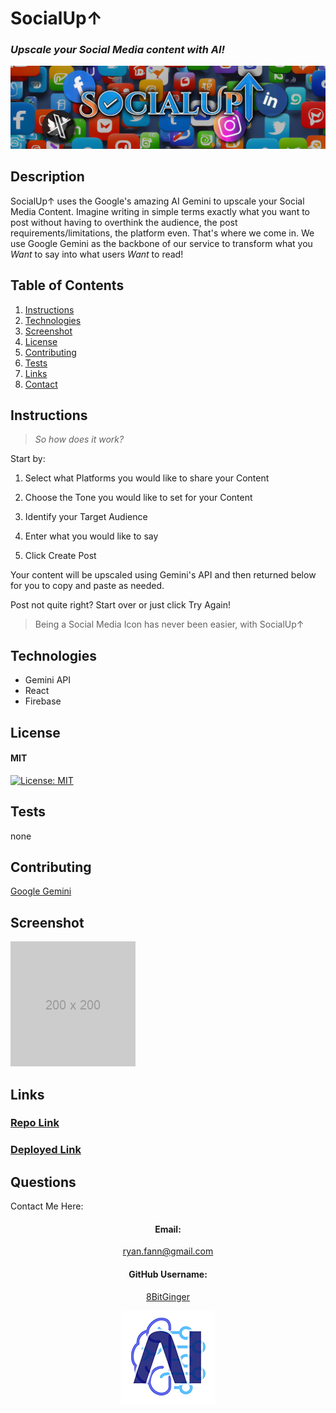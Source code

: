 # SocialUp↑

### _Upscale your Social Media content with AI!_

![logo](./FrontEnd/src/assets/images/socialLogoColor.jpg)

## Description

SocialUp↑ uses the Google's amazing AI Gemini to upscale your Social Media Content. Imagine writing in simple terms exactly what you want to post without having to overthink the audience, the post requirements/limitations, the platform even. That's where we come in. We use Google Gemini as the backbone of our service to transform what you _Want_ to say into what users _Want_ to read!

## Table of Contents

1. [Instructions](#instructions)
1. [Technologies](#technologies)
1. [Screenshot](#screenshot)
1. [License](#license)
1. [Contributing](#contributing)
1. [Tests](#tests)
1. [Links](#links)
1. [Contact](#contact)

<a id="instructions"></a>

## Instructions

> _So how does it work?_

Start by:

1. Select what Platforms you would like to share your Content

2. Choose the Tone you would like to set for your Content

3. Identify your Target Audience

4. Enter what you would like to say

5. Click Create Post

Your content will be upscaled using Gemini's API and then returned below for you to copy and paste as needed.

Post not quite right? Start over or just click Try Again!

> Being a Social Media Icon has never been easier, with SocialUp↑

<a id="technologies"></a>

## Technologies

- Gemini API
- React
- Firebase

<a id="license"></a>

## License

#### MIT

[![License: MIT](https://img.shields.io/badge/License-MIT-yellow.svg)](https://opensource.org/licenses/MIT)

<a id="tests"></a>

## Tests

none

<a id="contributing"></a>

## Contributing

[Google Gemini](https://gemini.google.com/app)

<a id="screenshot"></a>

## Screenshot

![screenshot](./FrontEnd/src/assets/images/placeholder.png)

<a id="links"></a>

## Links

### [Repo Link](delete)

### [Deployed Link](delete)

<div align="center">

<a id="contact"></a>

</div>

## Questions

Contact Me Here:

<div align="center">

#### Email:

ryan.fann@gmail.com

#### GitHub Username:

[8BitGinger](https://github.com/8BitGinger)

![screenshot](./FrontEnd/src/assets/images/ai-readme.png)

</div>

